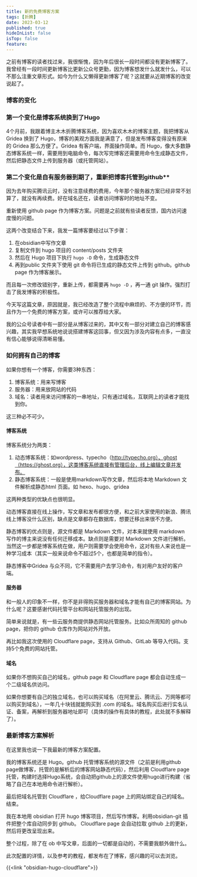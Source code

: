 ```yaml
---
title: 新的免费博客方案
tags: [折腾]
date: 2023-03-12
published: true
hideInList: false
isTop: false
feature: 
---
```


之前有博客的读者找过来，我很惭愧，因为年后很长一段时间都没有更新博客了。我曾经有一段时间更新博客比更新公众号更勤，因为博客想发什么就发什么，可以不那么注重文章形式。如今为什么又懒得更新博客了呢？这就要从近期博客的改变说起了。

<!--more-->

### 博客的变化

### 第一个变化是博客系统换到了Hugo

4个月前，我跟着博主木木折腾博客系统，因为喜欢木木的博客主题，我把博客从 Gridea 换到了 Hugo，博客的美观方面我是满意了，但是发布博客变得没有原来的 Gridea 那么方便了。Gridea 有客户端，界面操作简单。而 Hugo，像大多数静态博客系统一样，需要用到电脑命令，每次写完博客还需要用命令生成静态文件，然后把静态文件上传到服务器（或托管网站）。

### 第二个变化是自有服务器到期了，重新把博客托管到github**

因为去年购买腾讯云时，没有注意续费的费用，今年那个服务器方案已经非常不划算了，就没有再续费。好在域名还在，读者访问博客时的地址不变。

重新使用 github page 作为博客方案。问题是之前就有些读者反馈，国内访问速度慢的问题。

这两个改变结合下来，我发一篇博客要经过以下步骤：
1. 在obsidian中写作文章
2. 复制文件到 hugo 项目的 content/posts 文件夹
3. 然后在 Hugo 项目下执行 `hugo -D` 命令，生成静态文件
4. 再到public 文件夹下使用 git 命令将已生成的静态文件上传到 github。github page 作为博客展示。

而且每一次修改错别字，重新上传，都需要再 `hugo -D` ，再一通 git 操作。强烈打击了我发博客的积极性。

今天写这篇文章，原因就是，我已经改造了整个流程中麻烦的、不方便的环节，而且作为一个免费的博客方案，或许可以推荐给大家。

我的公众号读者中有一部分是从博客过来的，其中又有一部分对建立自己的博客感兴趣，其实我早想系统地说说搭建博客这回事，但又因为涉及内容有点多，一直没有信心能够说得清晰易懂。

### 如何拥有自己的博客

如果你想有一个博客，你需要3种东西：
1. 博客系统：用来写博客
2. 服务器：用来放网站的代码
3. 域名：读者用来访问博客的一串地址，只有通过域名，互联网上的读者才能找到你。

这三种必不可少。

#### 博客系统

博客系统分为两类：
1. 动态博客系统：如wordpress、typecho（http://typecho.org）、ghost（https://ghost.org），这类博客系统直接有管理后台，线上编辑文章并发布。
2. 静态博客系统：一般是使用markdown写作文章，然后将本地 Markdown 文件解析成静态html 页面。如 hexo、hugo、gridea

这两种类型的优缺点也很明显。

动态博客直接在线上操作，写文章和发布都很方便，和之前大家使用的新浪、腾讯线上博客没什么区别，缺点是文章都存在数据库，想要迁移出来很不方便。

静态博客的优点则是，源文件都是 Markdown 文件，对本来就使用 markdown 写作的博主来说没有任何迁移成本。缺点则是需要对 Markdown 文件进行解析。当然这一步都是博客系统在做，用户则需要学会使用命令，这对有些人来说也是一种学习成本（其实一般来说命令不超过5个，也都是简单的指令）。

静态博客中Gridea 与众不同，它不需要用户去学习命令，有对用户友好的客户端。

#### 服务器

和一般人的印象不一样，你不是非得购买服务器和域名才能有自己的博客网站。为什么呢？这要感谢代码托管平台和网站托管服务的出现。

简单来说就是，有一些云服务商提供静态网站托管服务。比如众所周知的 github page，把你的 github 仓库作为网站对外开放。

再比如我这次使用的 Cloudflare page，支持从 Github、GitLab 等导入代码。支持5个免费的网站托管。

#### 域名

如果你不想购买自己的域名，github page 和 Cloudflare page 都会自动生成一个二级域名供访问。

如果你想要有自己的独立域名，也可以购买域名（在阿里云、腾讯云、万网等都可以购买到域名），一年几十块钱就能购买到 .com 的域名。域名购买后进行实名认证、备案，再解析到服务器地址即可（具体的操作有具体的教程，此处就不多解释了）。

### 最新博客方案解析

在这里我也说一下我最新的博客方案配置。

我的博客系统还是 Hugo。github 托管博客系统的源文件（之前是利用github page做博客，托管的是解析后的博客网站静态代码），然后利用 Cloudflare page 托管，构建时选择Hugo系统，会自动把github上的源文件使用hugo进行构建（省略了自己在本地用命令进行解析）。

最后把域名托管到 Cloudflare ，给Cloudflare page 上的网站绑定自己的域名。结束。

我在本地用 obsidian 打开 hugo 博客项目，然后写作博客。利用obsidian-git 插件把整个库自动同步到 github。 Cloudflare page 会自动拉取 github 上的更新，然后将更改呈现出来。

整个过程，除了在 ob 中写文章，后面的一切都是自动的，不需要我额外做什么。

此次配置的详情，以及参考的教程，都发布在了博客，感兴趣的可以去浏览。


{{<link "obsidian-hugo-cloudflare">}}
